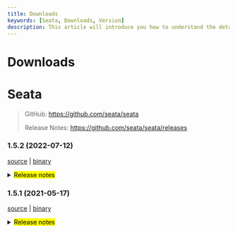 ```yaml
---
title: Downloads
keywords: [Seata, Downloads, Version]
description: This article will introduce you how to understand the details of each version and upgrade matters needing attention.
---
```



# Downloads

# Seata

> GitHub: https://github.com/seata/seata
>
> Release Notes: https://github.com/seata/seata/releases

### 1.5.2 (2022-07-12)

[source](https://github.com/seata/seata/archive/v1.5.2.zip) |
[binary](https://github.com/seata/seata/releases/download/v1.5.2/seata-server-1.5.2.zip)

<details>
  <summary><mark>Release notes</mark></summary>


### Seata 1.5.2

Seata 1.5.2 Released.

Seata is an easy-to-use, high-performance, open source distributed transaction solution.

The version is updated as follows:

### feature：
- [[#4661](https://github.com/seata/seata/pull/4713)] support xid load balance
- [[#4676](https://github.com/seata/seata/pull/4676)] support server to expose Nacos services by mounting SLB
- [[#4642](https://github.com/seata/seata/pull/4642)] support batch message parallel processing
- [[#4567](https://github.com/seata/seata/pull/4567)] support where method condition(find_in_set)


### bugfix：
- [[#4515](https://github.com/seata/seata/pull/4515)] fix the error of SeataTCCFenceAutoConfiguration when database unused
- [[#4661](https://github.com/seata/seata/pull/4661)] fix sql exception with PostgreSQL in module console
- [[#4667](https://github.com/seata/seata/pull/4682)] fix the exception in RedisTransactionStoreManager for update map During iteration
- [[#4678](https://github.com/seata/seata/pull/4678)] fix the error of key transport.enableRmClientBatchSendRequest cache penetration if not configure
- [[#4701](https://github.com/seata/seata/pull/4701)] fix missing command line args
- [[#4607](https://github.com/seata/seata/pull/4607)] fix bug on skipping lock check
- [[#4696](https://github.com/seata/seata/pull/4696)] fix oracle database insert value
- [[#4726](https://github.com/seata/seata/pull/4726)] fix batch message send may return NullPointException
- [[#4729](https://github.com/seata/seata/pull/4729)] fix set AspectTransactional.rollbackForClassName with wrong value
- [[#4653](https://github.com/seata/seata/pull/4653)] fix the sql exception when pk is non-numeric in INSERT_ON_DUPLICATE SQL

### optimize：
- [[#4650](https://github.com/seata/seata/pull/4650)] fix some security vulnerabilities
- [[#4670](https://github.com/seata/seata/pull/4670)] optimize the thread pool size of branchResultMessageExecutor
- [[#4662](https://github.com/seata/seata/pull/4662)] optimize rollback transaction metrics
- [[#4693](https://github.com/seata/seata/pull/4693)] optimize the console navigation bar
- [[#4700](https://github.com/seata/seata/pull/4700)] fix maven-compiler-plugin and maven-resources-plugin execute failed
- [[#4711](https://github.com/seata/seata/pull/4711)] separate lib dependencies for deployments
- [[#4720](https://github.com/seata/seata/pull/4720)] optimize pom description
- [[#4728](https://github.com/seata/seata/pull/4728)] upgrade logback dependency to 1.2.9
- [[#4745](https://github.com/seata/seata/pull/4745)] support mysql8 in release package
- [[#4626](https://github.com/seata/seata/pull/4626)] Replace `flatten-maven-plugin` with `easyj-maven-plugin` to fix the conflict between `shade` and `flatten`
- [[#4629](https://github.com/seata/seata/pull/4629)] check relation of before status and after status when updating global session
- [[#4662](https://github.com/seata/seata/pull/4662)] make EnhancedServiceLoader more readable

### test:

- [[#4544](https://github.com/seata/seata/pull/4544)] optimize jackson dependencies in TransactionContextFilterTest
- [[#4731](https://github.com/seata/seata/pull/4731)] fix UT failed in AsyncWorkerTest and LockManagerTest

Thanks to these contributors for their code commits. Please report an unintended omission.

<!-- Please make sure your Github ID is in the list below -->
- [slievrly](https://github.com/slievrly)
- [pengten](https://github.com/pengten)
- [YSF-A](https://github.com/YSF-A)
- [tuwenlin](https://github.com/tuwenlin)
- [Ifdevil](https://github.com/Ifdevil)
- [wingchi-leung](https://github.com/wingchi-leung)
- [liurong](https://github.com/robynron)
- [opelok-z](https://github.com/opelok-z)
- [a364176773](https://github.com/a364176773)
- [2129zxl](https://github.com/2129zxl)
- [Smery-lxm](https://github.com/Smery-lxm)
- [doubleDimple](https://github.com/doubleDimple)
- [wangliang181230](https://github.com/wangliang181230)
- [Bughue](https://github.com/Bughue)
- [AYue-94](https://github.com/AYue-94)
- [lingxiao-wu](https://github.com/lingxiao-wu)
- [caohdgege](https://github.com/caohdgege)

Also, we receive many valuable issues, questions and advices from our community. Thanks for you all.

#### Link

- **Seata:** https://github.com/seata/seata
- **Seata-Samples:** https://github.com/seata/seata-samples
- **Release:** https://github.com/seata/seata/releases
- **WebSite:** https://seata.io

</details>

### 1.5.1 (2021-05-17)

[source](https://github.com/seata/seata/archive/v1.5.1.zip) |
[binary](https://github.com/seata/seata/releases/download/v1.5.1/seata-server-1.5.1.zip)

<details>
  <summary><mark>Release notes</mark></summary>

### feature：
- [[#4115](https://github.com/seata/seata/pull/4115) ] support console management
- [[#3472](https://github.com/seata/seata/pull/3472) ] add redisLocker's lua mode
- [[#3575](https://github.com/seata/seata/pull/3575) ] support the mixed use of different storages of locks and sessions
- [[#3374](https://github.com/seata/seata/pull/3374) ] add a Executor for INSERT ON DUPLICATE KEY UPDATE
- [[#3642](https://github.com/seata/seata/pull/3642) ] provide an api to share tcc phase-1's params to phase-2
- [[#3064](https://github.com/seata/seata/pull/3064) ] support configuring the order of the TM and TCC interceptor
- [[#2852](https://github.com/seata/seata/pull/2852) ] support configuring scan target for GlobalTransactionScanner
- [[#3683](https://github.com/seata/seata/pull/3683) ] support redis distributed lock to prevent multi TC competition
- [[#3545](https://github.com/seata/seata/pull/3545) ] TCC mode support idempotent and anti hanging
- [[#3009](https://github.com/seata/seata/pull/3009) ] support server start with springboot and config with application.yaml
- [[#3652](https://github.com/seata/seata/pull/3652) ] support APM with SkyWalking
- [[#3823](https://github.com/seata/seata/pull/3823) ] TCC mode supports customized parameters list of the method in phase two
- [[#3642](https://github.com/seata/seata/pull/3642) ] TCC mode's try method supports passing `BusinessActionContext` implicitly
- [[#3856](https://github.com/seata/seata/pull/3856) ] support edas-hsf RPC framework
- [[#3880](https://github.com/seata/seata/pull/3880) ] contributing md support chinese.
- [[#2568](https://github.com/seata/seata/pull/2568) ] support GlobalTransactionInterceptor expression
- [[#3886](https://github.com/seata/seata/pull/3886) ] support the registry center network preferences
- [[#3869](https://github.com/seata/seata/pull/3869) ] support get configuration from environment
- [[#3906](https://github.com/seata/seata/pull/3906) ] support SPI unload
- [[#3668](https://github.com/seata/seata/pull/3668) ] support kotlin coroutine
- [[#3968](https://github.com/seata/seata/pull/3968) ] support brpc-java RPC framework
- [[#4134](https://github.com/seata/seata/pull/4134) ] init the console basic code
- [[#4268](https://github.com/seata/seata/pull/4268) ] query global session in the file mode
- [[#4281](https://github.com/seata/seata/pull/4281) ] query global session and global lock in the redis mode
- [[#4293](https://github.com/seata/seata/pull/4293) ] get global lock in the file mode
- [[#4335](https://github.com/seata/seata/pull/4335) ] Realize configuration center upload configuration interactive script (nacos,etcd3)
- [[#4360](https://github.com/seata/seata/pull/4360) ] Realize configuration center upload configuration interactive script (apollo,consul,zk)
- [[#4320](https://github.com/seata/seata/pull/4320) ] realize the interface of console: get global session and global lock in the db mode
- [[#4435](https://github.com/seata/seata/pull/4435) ] console front-end page implementation
- [[#4480](https://github.com/seata/seata/pull/4480) ] implementation of DefaultAuthSigner
- [[#3870](https://github.com/seata/seata/pull/3870) ] make seata-bom be the real Bill-Of-Material
- [[#3487](https://github.com/seata/seata/pull/3487) ] add db realization for distribute lock
- [[#3889](https://github.com/seata/seata/pull/3889) ] registry add heartbeat
- [[#3951](https://github.com/seata/seata/pull/3951) ] support zstd compressor
- [[#2838](https://github.com/seata/seata/pull/2838) ] Saga support auto configuration in the spring boot project

### bugfix：
- [[#3497](https://github.com/seata/seata/pull/3497) ] fix tcc phase two response timeout exception
- [[#3686](https://github.com/seata/seata/pull/3686) ] fix NPE and wrong cluster name of Apollo
- [[#3702](https://github.com/seata/seata/pull/3702) ] fix some comments
- [[#3716](https://github.com/seata/seata/pull/3716) ] fix the problem in the findTargetClass method
- [[#3717](https://github.com/seata/seata/pull/3717) ] fix typo of interval
- [[#3773](https://github.com/seata/seata/pull/3773) ] fix consul not found tc cluster
- [[#3695](https://github.com/seata/seata/pull/3695) ] fix mariadb unable to create XA connection
- [[#3783](https://github.com/seata/seata/pull/3783) ] fix the problem that store mode does not take effect
- [[#3740](https://github.com/seata/seata/pull/3740) ] fix that `LocalThread` is not cleared when the `Saga` transaction ends
- [[#3792](https://github.com/seata/seata/pull/3792) ] fix the Server can't find redis-host property
- [[#3828](https://github.com/seata/seata/pull/3828) ] fix StringUtils StackOverflowError
- [[#3817](https://github.com/seata/seata/pull/3817) ] fix TC SkyWalking topo calling node not gather
- [[#3803](https://github.com/seata/seata/pull/3803) ] fix ReflectionUtil throw unexpected exception
- [[#3879](https://github.com/seata/seata/pull/3879) ] fix postgresql multi schema throw not found channel exception
- [[#3881](https://github.com/seata/seata/pull/3881) ] fix getConfig with different default value return the first
- [[#3897](https://github.com/seata/seata/pull/3897) ] fix LocalDataTime type in FastjsonUndoLogParser can't be rollback
- [[#3901](https://github.com/seata/seata/pull/3901) ] fix seataio/seata-server servlet-api conflict
- [[#3931](https://github.com/seata/seata/pull/3931) ] fix the wrong path and filename when dump the jvm memory for analysis
- [[#3978](https://github.com/seata/seata/pull/3978) ] fix NPE cause by future timeout
- [[#4266](https://github.com/seata/seata/pull/4266) ] fix register branch and release lock failed when the size of rows that modified is greater than 1000 in oracle
- [[#3949](https://github.com/seata/seata/pull/3949) ] fix the problem that `nacos-config.py` will not skip blank options. fix bug that split options may cause content loss
- [[#3988](https://github.com/seata/seata/pull/3988) ] fix the problem that nacos not found user when password has special characters
- [[#3998](https://github.com/seata/seata/pull/3998) ] fix the NPE of jedis multi.exec
- [[#4011](https://github.com/seata/seata/pull/4011) ] fix can not get properties of distributed-lock-table in springboot
- [[#4025](https://github.com/seata/seata/pull/4025) ] fix potential database resource leak
- [[#4023](https://github.com/seata/seata/pull/4023) ] fix the problem that the xid is not cleared in some scenes of dubbo
- [[#4039](https://github.com/seata/seata/pull/4039) ] fix RM did not clear XID after the local transaction threw an exception
- [[#4032](https://github.com/seata/seata/pull/4032) ] fix ApplicationContext already closed problem when Seata server using ShutdownHook to destroy
- [[#4074](https://github.com/seata/seata/pull/4074) ] fix prevents XA mode resource suspension
- [[#4107](https://github.com/seata/seata/pull/4107) ] fix deadlock problems during project construction
- [[#4158](https://github.com/seata/seata/pull/4158) ] fix the logback can't load the `RPC_PORT`
- [[#4162](https://github.com/seata/seata/pull/4162) ] fix correct built-in properties for redis registry
- [[#4165](https://github.com/seata/seata/pull/4165) ] fix `StringUtils.toString(obj)` throw `ClassCastException` when the obj is primitive data array
- [[#4169](https://github.com/seata/seata/pull/4169) ] fix xa mode originalConnection has been closed, cause PhaseTwo fail to execute
- [[#4177](https://github.com/seata/seata/pull/4177) ] fix the problem of accidentally releasing the global lock
- [[#4174](https://github.com/seata/seata/pull/4174) ] fix delete undo log connection already closed
- [[#4189](https://github.com/seata/seata/pull/4189) ] fix the `kafka-appender.xml` and `logstash-appender.xml`
- [[#4213](https://github.com/seata/seata/pull/4213) ] fix code for "sessionMode" not execute problem
- [[#4220](https://github.com/seata/seata/pull/4220) ] fix some problems with `zstd` compressor and add the version of the `kotlin-maven-plugin`
- [[#4222](https://github.com/seata/seata/pull/4222) ] fix could not rollback when insert field list is empty
- [[#4253](https://github.com/seata/seata/pull/4253) ] update executor store the actually modified columns but not only the columns in set condition
- [[#4276](https://github.com/seata/seata/pull/4276) ] fix seata-test module UT not work
- [[#4278](https://github.com/seata/seata/pull/4278) ] fix the problem that mysql's Blob/Clob/NClob data type cannot be deserialized
- [[#4302](https://github.com/seata/seata/pull/4302) ] fix the problem that other ORMs may not be able to obtain the auto-incrementing primary key value
- [[#4233](https://github.com/seata/seata/pull/4233) ] fix data remanence problems in lock and branch under specific circumstances.
- [[#4308](https://github.com/seata/seata/pull/4308) ] fix the TableMetaCache parsing problem with the same table under multiple Postgresql schemas
- [[#4326](https://github.com/seata/seata/pull/4326) ] fix inability to build Executor when using mariadb driver
- [[#4355](https://github.com/seata/seata/pull/4355) ] fix mysql-loadbalance resource id error
- [[#4310](https://github.com/seata/seata/pull/4310) ] fix the problem that failed to obtain the self increment ID of MySQL database through "select last_insert_id"
- [[#4331](https://github.com/seata/seata/pull/4331) ] fix dirty write check exception that may occur when using ONLY_CARE_UPDATE_COLUMNS configuration
- [[#4228](https://github.com/seata/seata/pull/4228) ] fix resource suspension in xa mode caused by choose other ip as channel alternative
- [[#4408](https://github.com/seata/seata/pull/4408) ] fix the invalid environment variable in container env
- [[#4441](https://github.com/seata/seata/pull/4441) ] fix the problem that pipelined resources are not closed in redis mode and add branchSession judge branchSessions is not null
- [[#4438](https://github.com/seata/seata/pull/4438) ] fix the problem that GlobalSession could not be deleted normally in the case of delayed deletion in the file mode of the develop branch
- [[#4432](https://github.com/seata/seata/pull/4432) ] fix the inability to get some remote configurations
- [[#4452](https://github.com/seata/seata/pull/4452) ] fix the change log of 'service.disableGlobalTransaction' config
- [[#4449](https://github.com/seata/seata/pull/4449) ] fix redis mode page npe and optimize get globalSession on average
- [[#4459](https://github.com/seata/seata/pull/4459) ] fix the failure to obtain before image and after image on oracle and pgsql of the develop branch
- [[#4471](https://github.com/seata/seata/pull/4471) ] in branch 'develop', fix the error when service.vgroupMapping change
- [[#4474](https://github.com/seata/seata/pull/4474) ] fix Mysql multi-bit Bit type field rollback error
- [[#4492](https://github.com/seata/seata/pull/4492) ] fix the failure to update cluster list dynamically when use eureka of the develop branch
- [[#4535](https://github.com/seata/seata/pull/4535) ] fix FileSessionManagerTest fail
- [[#4561](https://github.com/seata/seata/pull/4561) ] fix allSessions/findGlobalSessions may return null and cause npe
- [[#4505](https://github.com/seata/seata/pull/4505) ] fix fastjson serialization of time data types
- [[#4579](https://github.com/seata/seata/pull/4579) ] fix prepareUndoLogAll of MySQLInsertOrUpdateExecutor
- [[#4005](https://github.com/seata/seata/pull/4005) ] fix PK constraint name isn't the same as the unique index name which is belong to PK
- [[#4062](https://github.com/seata/seata/pull/4062) ] fix saga complex parameter deserialization problem
- [[#4199](https://github.com/seata/seata/pull/4199) ] fix rpc tm request timeout
- [[#4352](https://github.com/seata/seata/pull/4352) ] fix some problem of the sql parser
- [[#4487](https://github.com/seata/seata/pull/4487) ] fix remove Pagination hideOnlyOnePage attribute
- [[#4449](https://github.com/seata/seata/pull/4449) ] fix optimize redis limit and fix redis page bug
- [[#4608](https://github.com/seata/seata/pull/4608) ] fix test case
- [[#3110](https://github.com/seata/seata/pull/3110) ] fix the problem of unit test


### optimize：
- [[#4163](https://github.com/seata/seata/pull/4163) ] improve CONTRIBUTING docs
- [[#3678](https://github.com/seata/seata/pull/3678) ] supplement missing configuration and new version documents
- [[#3654](https://github.com/seata/seata/pull/3654) ] fix typo,applicationContex -> applicationContext
- [[#3615](https://github.com/seata/seata/pull/3615) ] asynchronous deletion after the transaction is committed
- [[#3687](https://github.com/seata/seata/pull/3687) ] fix the case that could not retry acquire global lock
- [[#3689](https://github.com/seata/seata/pull/3689) ] modify the attribute prefix in the file file.properties
- [[#3528](https://github.com/seata/seata/pull/3528) ] optimize the memory footprint of redis mode
- [[#3700](https://github.com/seata/seata/pull/3700) ] optimize the speed of buildLockKey
- [[#3588](https://github.com/seata/seata/pull/3588) ] optimize the logic of datasource auto proxy
- [[#3626](https://github.com/seata/seata/pull/3626) ] remove repeat change status
- [[#3722](https://github.com/seata/seata/pull/3722) ] add the basic code of distributed lock
- [[#3713](https://github.com/seata/seata/pull/3713) ] unified the default value of enableClientBatchSendRequest
- [[#3120](https://github.com/seata/seata/pull/3120) ] optimize `Configuration` and add unit tests
- [[#3735](https://github.com/seata/seata/pull/3735) ] do not load `LoadBalance` if not necessary
- [[#3770](https://github.com/seata/seata/pull/3770) ] close the `Closeable` and optimize some code
- [[#3627](https://github.com/seata/seata/pull/3627) ] use TreeMap instead of the LinkedHashMap in TableMeta to compatible high level MySQL
- [[#3760](https://github.com/seata/seata/pull/3760) ] opt the logback's config of `seata-server`
- [[#3765](https://github.com/seata/seata/pull/3765) ] Transfer the operation of adding configuration class from 'AutoConfiguration' to 'EnvironmentPostProcessor'
- [[#3730](https://github.com/seata/seata/pull/3730) ] Refactoring the code of TCC mode
- [[#3820](https://github.com/seata/seata/pull/3820) ] add column `action_name` to the `tcc_fence_log`
- [[#3738](https://github.com/seata/seata/pull/3738) ] `JacksonUndoLogParser` supports to parsing `LocalDateTime`
- [[#3794](https://github.com/seata/seata/pull/3794) ] optimize the packaging of `seata-server`
- [[#3795](https://github.com/seata/seata/pull/3795) ] optimize zk registry lookup performance
- [[#3840](https://github.com/seata/seata/pull/3840) ] optimiza `apm-skwalking` operation method to generate rules
- [[#3834](https://github.com/seata/seata/pull/3834) ] optimize `seata-distribution` add `apm-seata-skywalking`
- [[#3847](https://github.com/seata/seata/pull/3847) ] optimize ConcurrentHashMap.newKeySet replace ConcurrentSet
- [[#3311](https://github.com/seata/seata/pull/3311) ] supports reading all configurations from a single Consul key
- [[#3849](https://github.com/seata/seata/pull/3849) ] optimize string concat
- [[#3890](https://github.com/seata/seata/pull/3890) ] optimize only the inserted fields are checked
- [[#3895](https://github.com/seata/seata/pull/3895) ] optimize decode exception
- [[#3898](https://github.com/seata/seata/pull/3898) ] add jib-maven-plugin
- [[#3904](https://github.com/seata/seata/pull/3904) ] ehance metrics and fix seata-server UT not work
- [[#3212](https://github.com/seata/seata/pull/3212) ] optimize recognize sql in limit and order by
- [[#3905](https://github.com/seata/seata/pull/3905) ] optimize nacos-config.sh to support ash
- [[#3935](https://github.com/seata/seata/pull/3935) ] optimize Send redis command at one time using pipeline
- [[#3916](https://github.com/seata/seata/pull/3916) ] optimize determine whether the server in the register is alive
- [[#3918](https://github.com/seata/seata/pull/3918) ] cache reflection results of the fields and methods
- [[#3898](https://github.com/seata/seata/pull/3898) ] add jib-maven-plugin
- [[#3907](https://github.com/seata/seata/pull/3907) ] optimize set server port
- [[#3912](https://github.com/seata/seata/pull/3912) ] support config JVM param in env
- [[#3939](https://github.com/seata/seata/pull/3939) ] use map instead of if else judge for more change in the future
- [[#3955](https://github.com/seata/seata/pull/3955) ] add a start banner for seata
- [[#3954](https://github.com/seata/seata/pull/3954) ] replace @Deprecated getOwnernName to getOwnerName in druid
- [[#3981](https://github.com/seata/seata/pull/3981) ] optimize service port priority
- [[#4013](https://github.com/seata/seata/pull/4013) ] optimize channel alive check
- [[#3982](https://github.com/seata/seata/pull/3982) ] optimize readme doc and upgrade some dependencies
- [[#3949](https://github.com/seata/seata/pull/3949) ] `nacos-config.py` support default parameters and optional input parameters
- [[#3991](https://github.com/seata/seata/pull/3991) ] disable listening in the FileConfiguration center in Springboot
- [[#3994](https://github.com/seata/seata/pull/3994) ] Optimize the mechanism of periodically deleting tasks in the `tcc_fence_log` table
- [[#3327](https://github.com/seata/seata/pull/3327) ] supports reading all configurations from a single Etcd3 key
- [[#4001](https://github.com/seata/seata/pull/4001) ] support to read YML configuration from Nacos, Zookeeper, Consul, Etcd3
- [[#4017](https://github.com/seata/seata/pull/4017) ] optimize file configuration
- [[#4018](https://github.com/seata/seata/pull/4018) ] optimize Apollo configuration
- [[#4021](https://github.com/seata/seata/pull/4021) ] optimize Nacos、Consul、Zookeeper、Etcd3 configuration
- [[#4034](https://github.com/seata/seata/pull/4034) ] optimize Nacos, Consul, Zookeeper and Etcd3 configuration Junit test Class
- [[#4055](https://github.com/seata/seata/pull/4055) ] optimize NetUtil#getLocalAddress0
- [[#4086](https://github.com/seata/seata/pull/4086) ] optimize lazily load branch transactions and task scheduling
- [[#4056](https://github.com/seata/seata/pull/4056) ] optimize the DurationUtil
- [[#4103](https://github.com/seata/seata/pull/4103) ] optimize AbstractLockManager#collectRowLocks logic
- [[#3733](https://github.com/seata/seata/pull/3733) ] optimize acquire lock logic
- [[#4144](https://github.com/seata/seata/pull/4144) ] support default configuration of tx-service-group
- [[#4157](https://github.com/seata/seata/pull/4157) ] optimize client batch sending.
- [[#4191](https://github.com/seata/seata/pull/4191) ] support rpc timeout can be customized.
- [[#4216](https://github.com/seata/seata/pull/4216) ] no more attempt to clean undolog for none AT mode
- [[#4176](https://github.com/seata/seata/pull/4176) ] use expire key instead hash when using redis as registry center.
- [[#4196](https://github.com/seata/seata/pull/4196) ] tc batch response to client.
- [[#4212](https://github.com/seata/seata/pull/4212) ] optimize the interface of the console
- [[#4237](https://github.com/seata/seata/pull/4237) ] skip check lock when all the before image is empty
- [[#4251](https://github.com/seata/seata/pull/4251) ] optimize partial code handling
- [[#4262](https://github.com/seata/seata/pull/4262) ] optimize tcc module code handling
- [[#4235](https://github.com/seata/seata/pull/4235) ] optimize instance saved in eureka
- [[#4277](https://github.com/seata/seata/pull/4277) ] optimize acquire lock return fail-fast code in redis-pipeline mode.
- [[#4284](https://github.com/seata/seata/pull/4284) ] support authentication of MSE-Nacos with ak/sk
- [[#4299](https://github.com/seata/seata/pull/4299) ] optimize exceptions to make them friendly
- [[#4300](https://github.com/seata/seata/pull/4300) ] optimize let DefaultCoordinator invoke NettyRemotingServer's close method,no longer closed by ServerRunner
- [[#4270](https://github.com/seata/seata/pull/4270) ] improve the performance of global commit and global rollback, asynchronous branch transaction cleanup
- [[#4307](https://github.com/seata/seata/pull/4307) ] when in TCC mode there is no need to delete global locks
- [[#4303](https://github.com/seata/seata/pull/4303) ] `tcc_fence_log` table hanging log records are deleted asynchronously
- [[#4328](https://github.com/seata/seata/pull/4328) ] upload configuration script support comments
- [[#4305](https://github.com/seata/seata/pull/4305) ] optimize acquire global lock fail error log print on tc
- [[#4336](https://github.com/seata/seata/pull/4336) ] add SQL exception prompt not supported by AT mode
- [[#4359](https://github.com/seata/seata/pull/4359) ] support configuration metadata read from environment variables
- [[#4247](https://github.com/seata/seata/pull/4247) ] add tests for `java17` and `springboot` in the `github/actions`
- [[#4353](https://github.com/seata/seata/pull/4353) ] Slimming down for the `seata-all.jar`
- [[#4393](https://github.com/seata/seata/pull/4393) ] skip reload for redis & db mode
- [[#4400](https://github.com/seata/seata/pull/4400) ] asynchronous tasks handle global transactions in parallel
- [[#4391](https://github.com/seata/seata/pull/4391) ] commit/rollback retry timeout event
- [[#4409](https://github.com/seata/seata/pull/4409) ] add copyright header to test classes
- [[#4282](https://github.com/seata/seata/pull/4282) ] optimize build UndoItem logic
- [[#4407](https://github.com/seata/seata/pull/4407) ] file mode does not require lazy processing of sessions
- [[#4436](https://github.com/seata/seata/pull/4436) ] optimize global session query in file mode
- [[#4431](https://github.com/seata/seata/pull/4431) ] limit the number of queries in Redis storage mode
- [[#4465](https://github.com/seata/seata/pull/4465) ] optimize client version transfer in tc batch response to client mode.
- [[#4469](https://github.com/seata/seata/pull/4469) ] optimize the way to get configuration in DB mode of console
- [[#4478](https://github.com/seata/seata/pull/4478) ] optimize Nacos config and naming properties
- [[#4522](https://github.com/seata/seata/pull/4522) ] optimize GC parameters in JVM
- [[#4517](https://github.com/seata/seata/pull/4517) ] enhance fail/timeout status metric and log level
- [[#4451](https://github.com/seata/seata/pull/4451) ] filesessionmanager changed to singleton and optimized task thread pool processing
- [[#4551](https://github.com/seata/seata/pull/4551) ] optimize metrics rt statistics
- [[#4574](https://github.com/seata/seata/pull/4574) ] support accessKey/secretKey auto configuration
- [[#4583](https://github.com/seata/seata/pull/4583) ] use HmacSHA256 instead of HmacSHA1 for ram signature
- [[#4591](https://github.com/seata/seata/pull/4591) ] optimize the default value of the switch
- [[#3780](https://github.com/seata/seata/pull/3780) ] optimize upgrade the Druid version
- [[#3797](https://github.com/seata/seata/pull/3797) ] optimize support instance `BusinessActionContext` outside the TCC try method
- [[#3909](https://github.com/seata/seata/pull/3909) ] optimize `collectRowLocks` method
- [[#3763](https://github.com/seata/seata/pull/3763) ] optimize github actions
- [[#4345](https://github.com/seata/seata/pull/4345) ] optimize fix the path of the package
- [[#4346](https://github.com/seata/seata/pull/4346) ] optimize the log of the server and remove lombok
- [[#4348](https://github.com/seata/seata/pull/4348) ] optimize Unified management the versions of maven-plugin
- [[#4354](https://github.com/seata/seata/pull/4354) ] optimize the tests of `SAGA`
- [[#4227](https://github.com/seata/seata/pull/4227) ] optimize the versions of the dependencies
- [[#4403](https://github.com/seata/seata/pull/4403) ] optimize disable `SAGA` tests
- [[#4453](https://github.com/seata/seata/pull/4453) ] optimize upgrade eureka-clients and xstream dependencies
- [[#4481](https://github.com/seata/seata/pull/4481) ] optimize nacos config and naming properties
- [[#4477](https://github.com/seata/seata/pull/4477) ] optimize debug log and fix typo
- [[#4484](https://github.com/seata/seata/pull/4484) ]optimize  the log of TM/RM register
- [[#3874](https://github.com/seata/seata/pull/4484) ] optimize Add logo of registered enterprise,and Change image source to Alicdn
- [[#4458](https://github.com/seata/seata/pull/4458) ] optimize fix the README.md of metrices module
- [[#4482](https://github.com/seata/seata/pull/4482) ] optimize remove duplicated word

Thanks to these contributors for their code commits. Please report an unintended omission.
- [slievrly](https://github.com/slievrly)
- [wangliang181230](https://github.com/wangliang181230)
- [a364176773](https://github.com/a364176773)
- [lvekee](https://github.com/lvekee)
- [caohdgege](https://github.com/caohdgege)
- [lightClouds917](https://github.com/lightClouds917)
- [objcoding](https://github.com/objcoding)
- [siyu](https://github.com/Pinocchio2018)
- [GoodBoyCoder](https://github.com/GoodBoyCoder)
- [pengten](https://github.com/pengten)
- [Bughue](https://github.com/Bughue)
- [doubleDimple](https://github.com/doubleDimple)
- [zhaoyuguang](https://github.com/zhaoyuguang)
- [liuqiufeng](https://github.com/liuqiufeng)
- [jsbxyyx](https://github.com/jsbxyyx)
- [lcmvs](https://github.com/lcmvs)
- [onlinechild](https://github.com/onlinechild)
- [xjlgod](https://github.com/xjlgod)
- [h-zhi](https://github.com/h-zhi)
- [tanzzj](https://github.com/tanzzj)
- [miaoxueyu](https://github.com/miaoxueyu)
- [selfishlover](https://github.com/selfishlover)
- [tuwenlin](https://github.com/tuwenlin)
- [dmego](https://github.com/dmego)
- [xiaochangbai](https://github.com/xiaochangbai)
- [Rubbernecker](https://github.com/Rubbernecker)
- [ruanun](https://github.com/ruanun)
- [huan415](https://github.com/huan415)
- [drgnchan](https://github.com/drgnchan)
- [cmonkey](https://github.com/cmonkey)
- [13414850431](https://github.com/13414850431)
- [ls9527](https://github.com/ls9527)
- [xingfudeshi](https://github.com/xingfudeshi)
- [spilledyear](https://github.com/spilledyear)
- [kaka2code](https://github.com/kaka2code)
- [iqinning](https://github.com/iqinning)
- [yujianfei1986](https://github.com/yujianfei1986)
- [elrond-g](https://github.com/elrond-g)
- [jameslcj](https://github.com/jameslcj)
- [zhouchuhang](https://github.com/zch0214)
- [xujj](https://github.com/XBNGit)
- [mengxzh](https://github.com/mengxzh)
- [portman](https://github.com/iportman)
- [anselleeyy](https://github.com/anselleeyy)
- [wangyuewen](https://github.com/2858917634)
- [imherewait](https://github.com/imherewait)
- [wfnuser](https://github.com/wfnuser)
- [zhixing](https://github.com/chenlei3641)

Also, we receive many valuable issues, questions and advices from our community. Thanks for you all.
</details>
